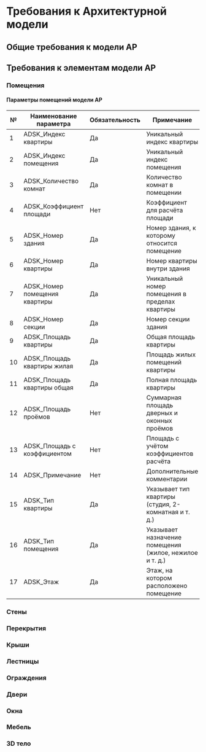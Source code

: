# Требования к Архитектурной модели

## Общие требования к модели АР

## Требования к элементам модели АР

### Помещения

#### Параметры помещений модели АР

<table data-full-width="true"><thead><tr><th>№</th><th>Наименование параметра</th><th>Обязательность</th><th>Примечание</th></tr></thead><tbody><tr><td>1</td><td>ADSK_Индекс квартиры</td><td>Да</td><td>Уникальный индекс квартиры</td></tr><tr><td>2</td><td>ADSK_Индекс помещения</td><td>Да</td><td>Уникальный индекс помещения</td></tr><tr><td>3</td><td>ADSK_Количество комнат</td><td>Да</td><td>Количество комнат в помещении</td></tr><tr><td>4</td><td>ADSK_Коэффициент площади</td><td>Нет</td><td>Коэффициент для расчёта площади</td></tr><tr><td>5</td><td>ADSK_Номер здания</td><td>Да</td><td>Номер здания, к которому относится помещение</td></tr><tr><td>6</td><td>ADSK_Номер квартиры</td><td>Да</td><td>Номер квартиры внутри здания</td></tr><tr><td>7</td><td>ADSK_Номер помещения квартиры</td><td>Да</td><td>Уникальный номер помещения в пределах квартиры</td></tr><tr><td>8</td><td>ADSK_Номер секции</td><td>Да</td><td>Номер секции здания</td></tr><tr><td>9</td><td>ADSK_Площадь квартиры</td><td>Да</td><td>Общая площадь квартиры</td></tr><tr><td>10</td><td>ADSK_Площадь квартиры жилая</td><td>Да</td><td>Площадь жилых помещений квартиры</td></tr><tr><td>11</td><td>ADSK_Площадь квартиры общая</td><td>Да</td><td>Полная площадь квартиры</td></tr><tr><td>12</td><td>ADSK_Площадь проёмов</td><td>Нет</td><td>Суммарная площадь дверных и оконных проёмов</td></tr><tr><td>13</td><td>ADSK_Площадь с коэффициентом</td><td>Нет</td><td>Площадь с учётом коэффициентов расчёта</td></tr><tr><td>14</td><td>ADSK_Примечание</td><td>Нет</td><td>Дополнительные комментарии</td></tr><tr><td>15</td><td>ADSK_Тип квартиры</td><td>Да</td><td>Указывает тип квартиры (студия, 2-комнатная и т. д.)</td></tr><tr><td>16</td><td>ADSK_Тип помещения</td><td>Да</td><td>Указывает назначение помещения (жилое, нежилое и т. д.)</td></tr><tr><td>17</td><td>ADSK_Этаж</td><td>Да</td><td>Этаж, на котором расположено помещение</td></tr></tbody></table>

### Стены

### Перекрытия

### Крыши

### Лестницы

### Ограждения

### Двери

### Окна

### Мебель

### 3D тело
